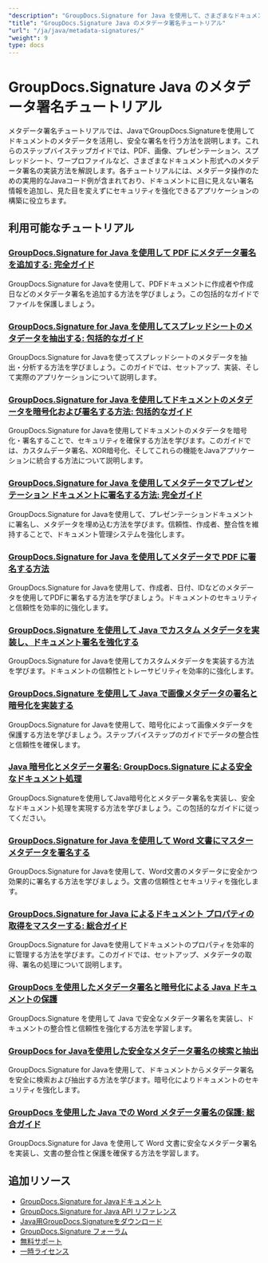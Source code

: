 ```yaml
---
"description": "GroupDocs.Signature for Java を使用して、さまざまなドキュメント形式で隠しメタデータ署名を実装するための完全なチュートリアル。"
"title": "GroupDocs.Signature Java のメタデータ署名チュートリアル"
"url": "/ja/java/metadata-signatures/"
"weight": 9
type: docs
---
```

# GroupDocs.Signature Java のメタデータ署名チュートリアル

メタデータ署名チュートリアルでは、JavaでGroupDocs.Signatureを使用してドキュメントのメタデータを活用し、安全な署名を行う方法を説明します。これらのステップバイステップガイドでは、PDF、画像、プレゼンテーション、スプレッドシート、ワープロファイルなど、さまざまなドキュメント形式へのメタデータ署名の実装方法を解説します。各チュートリアルには、メタデータ操作のための実用的なJavaコード例が含まれており、ドキュメントに目に見えない署名情報を追加し、見た目を変えずにセキュリティを強化できるアプリケーションの構築に役立ちます。

## 利用可能なチュートリアル

### [GroupDocs.Signature for Java を使用して PDF にメタデータ署名を追加する: 完全ガイド](./groupdocs-signature-java-add-metadata-to-pdfs/)
GroupDocs.Signature for Javaを使用して、PDFドキュメントに作成者や作成日などのメタデータ署名を追加する方法を学びましょう。この包括的なガイドでファイルを保護しましょう。

### [GroupDocs.Signature for Java を使用してスプレッドシートのメタデータを抽出する: 包括的なガイド](./extract-spreadsheet-metadata-groupdocs-signature-java/)
GroupDocs.Signature for Javaを使ってスプレッドシートのメタデータを抽出・分析する方法を学びましょう。このガイドでは、セットアップ、実装、そして実際のアプリケーションについて説明します。

### [GroupDocs.Signature for Java を使用してドキュメントのメタデータを暗号化および署名する方法: 包括的なガイド](./encrypt-sign-metadata-groupdocs-java/)
GroupDocs.Signature for Javaを使用してドキュメントのメタデータを暗号化・署名することで、セキュリティを確保する方法を学びます。このガイドでは、カスタムデータ署名、XOR暗号化、そしてこれらの機能をJavaアプリケーションに統合する方法について説明します。

### [GroupDocs.Signature for Java を使用してメタデータでプレゼンテーション ドキュメントに署名する方法: 完全ガイド](./groupdocs-signature-java-sign-presentation-metadata/)
GroupDocs.Signature for Javaを使用して、プレゼンテーションドキュメントに署名し、メタデータを埋め込む方法を学びます。信頼性、作成者、整合性を維持することで、ドキュメント管理システムを強化します。

### [GroupDocs.Signature for Java を使用してメタデータで PDF に署名する方法](./sign-pdf-metadata-groupdocs-signature-java/)
GroupDocs.Signature for Javaを使用して、作成者、日付、IDなどのメタデータを使用してPDFに署名する方法を学びましょう。ドキュメントのセキュリティと信頼性を効率的に強化します。

### [GroupDocs.Signature を使用して Java でカスタム メタデータを実装し、ドキュメント署名を強化する](./implement-custom-metadata-java-groupdocs-signature/)
GroupDocs.Signature for Javaを使用してカスタムメタデータを実装する方法を学びます。ドキュメントの信頼性とトレーサビリティを効率的に強化します。

### [GroupDocs.Signature を使用して Java で画像メタデータの署名と暗号化を実装する](./groupdocs-signature-java-image-metadata-encryption/)
GroupDocs.Signature for Javaを使用して、暗号化によって画像メタデータを保護する方法を学びましょう。ステップバイステップのガイドでデータの整合性と信頼性を確保します。

### [Java 暗号化とメタデータ署名: GroupDocs.Signature による安全なドキュメント処理](./java-encryption-metadata-signature-groupdocs-signature/)
GroupDocs.Signatureを使用してJava暗号化とメタデータ署名を実装し、安全なドキュメント処理を実現する方法を学びましょう。この包括的なガイドに従ってください。

### [GroupDocs.Signature for Java を使用して Word 文書にマスター メタデータを署名する](./master-metadata-signing-word-docs-groupdocs-signature-java/)
GroupDocs.Signature for Javaを使用して、Word文書のメタデータに安全かつ効果的に署名する方法を学びましょう。文書の信頼性とセキュリティを強化します。

### [GroupDocs.Signature for Java によるドキュメント プロパティの取得をマスターする: 総合ガイド](./groupdocs-signature-java-document-properties-tutorial/)
GroupDocs.Signature for Javaを使用してドキュメントのプロパティを効率的に管理する方法を学びます。このガイドでは、セットアップ、メタデータの取得、署名の処理について説明します。

### [GroupDocs を使用したメタデータ署名と暗号化による Java ドキュメントの保護](./java-metadata-signature-encryption-groupdocs/)
GroupDocs.Signature を使用して Java で安全なメタデータ署名を実装し、ドキュメントの整合性と信頼性を強化する方法を学習します。

### [GroupDocs for Javaを使用した安全なメタデータ署名の検索と抽出](./groupdocs-signature-secure-metadata-search-java/)
GroupDocs.Signature for Javaを使用して、ドキュメントからメタデータ署名を安全に検索および抽出する方法を学びます。暗号化によりドキュメントのセキュリティを強化します。

### [GroupDocs を使用した Java での Word メタデータ署名の保護: 総合ガイド](./secure-word-metadata-signatures-java-groupdocs/)
GroupDocs.Signature for Java を使用して Word 文書に安全なメタデータ署名を実装し、文書の整合性と保護を確保する方法を学習します。

## 追加リソース

- [GroupDocs.Signature for Javaドキュメント](https://docs.groupdocs.com/signature/java/)
- [GroupDocs.Signature for Java API リファレンス](https://reference.groupdocs.com/signature/java/)
- [Java用GroupDocs.Signatureをダウンロード](https://releases.groupdocs.com/signature/java/)
- [GroupDocs.Signature フォーラム](https://forum.groupdocs.com/c/signature)
- [無料サポート](https://forum.groupdocs.com/)
- [一時ライセンス](https://purchase.groupdocs.com/temporary-license/)